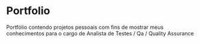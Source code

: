 # Portfolio
Portfólio contendo projetos pessoais com fins de mostrar meus conhecimentos para o cargo de Analista de Testes / Qa / Quality Assurance
